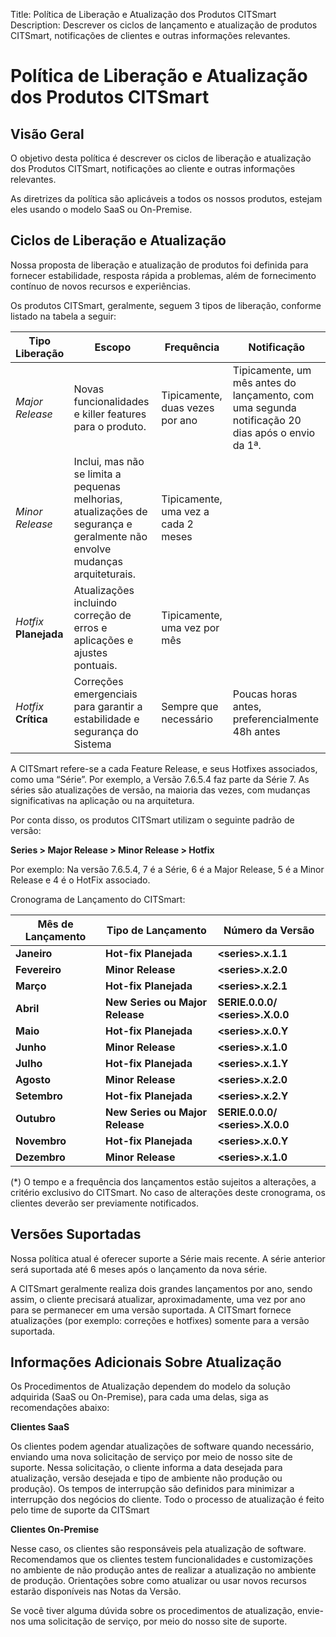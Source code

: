 Title: Política de Liberação e Atualização dos Produtos CITSmart
Description: Descrever os ciclos de lançamento e atualização de produtos CITSmart, notificações de clientes e outras informações relevantes.

# Política de Liberação e Atualização dos Produtos CITSmart

## Visão Geral
O objetivo desta política é descrever os ciclos de liberação e atualização dos
Produtos CITSmart, notificações ao cliente e outras informações relevantes.

As diretrizes da política são aplicáveis a todos os nossos produtos, estejam eles
usando o modelo SaaS ou On-Premise.

## Ciclos de Liberação e Atualização
Nossa proposta de liberação e atualização de produtos foi definida para fornecer
estabilidade, resposta rápida a problemas, além de fornecimento contínuo de novos
recursos e experiências.

Os produtos CITSmart, geralmente, seguem 3 tipos de liberação, conforme listado
na tabela a seguir:


| **Tipo Liberação**     | **Escopo**                                                                                                                 | **Frequência**                      | **Notificação**                                                                                  |
|------------------------|----------------------------------------------------------------------------------------------------------------------------|-------------------------------------|--------------------------------------------------------------------------------------------------|
| *Major Release*        | Novas funcionalidades e killer features para o produto.                                                                    | Tipicamente, duas vezes por ano     | Tipicamente, um mês antes do lançamento, com uma segunda notificação 20 dias após o envio da 1ª. |
| *Minor Release*        | Inclui, mas não se limita a pequenas melhorias, atualizações de segurança e geralmente não envolve mudanças arquiteturais. | Tipicamente, uma vez a cada 2 meses |                                                                                                  |
| *Hotfix* **Planejada** | Atualizações incluindo correção de erros e aplicações e ajustes pontuais.                                                  | Tipicamente, uma vez por mês        |                                                                                                  |
| *Hotfix* **Crítica**   | Correções emergenciais para garantir a estabilidade e segurança do Sistema                                                 | Sempre que necessário               | Poucas horas antes, preferencialmente 48h antes                                                  |


A CITSmart refere-se a cada Feature Release, e seus Hotfixes associados, como
uma “Série”. Por exemplo, a Versão 7.6.5.4 faz parte da Série 7. As séries são
atualizações de versão, na maioria das vezes, com mudanças significativas na
aplicação ou na arquitetura.

Por conta disso, os produtos CITSmart utilizam o seguinte padrão de versão:

**Series \> Major Release \> Minor Release \> Hotfix**

Por exemplo: Na versão 7.6.5.4, 7 é a Série, 6 é a Major Release, 5 é a Minor
Release e 4 é o HotFix associado.

Cronograma de Lançamento do CITSmart:

| **Mês de Lançamento** | **Tipo de Lançamento**             | **Número da Versão**                |
|-----------------------|------------------------------------|-------------------------------------|
| **Janeiro**           | **Hot-fix Planejada**              | **<series\>.x.1.1**                |
| **Fevereiro**         | **Minor Release**                  | **<series\>.x.2.0**                |
| **Março**             | **Hot-fix Planejada**              | **<series\>.x.2.1**                |
| **Abril**             | **New Series ou Major Release**    | **SERIE.0.0.0/ <series\>.X.0.0**   |
| **Maio**              | **Hot-fix Planejada**              | **<series\>.x.0.Y**                |
| **Junho**             | **Minor Release**                  | **<series\>.x.1.0**                |
| **Julho**             | **Hot-fix Planejada**              | **<series\>.x.1.Y**                |
| **Agosto**            | **Minor Release**                  | **<series\>.x.2.0**                |
| **Setembro**          | **Hot-fix Planejada**              | **<series\>.x.2.Y**                |
| **Outubro**           | **New Series ou Major Release**    | **SERIE.0.0.0/ <series\>.X.0.0**   |
| **Novembro**          | **Hot-fix Planejada**              | **<series\>.x.0.Y**                |
| **Dezembro**          | **Minor Release**                  | **<series\>.x.1.0**                |

(\*) O tempo e a frequência dos lançamentos estão sujeitos a alterações, a critério
exclusivo do CITSmart. No caso de alterações deste cronograma, os clientes deverão
ser previamente notificados.

## Versões Suportadas

Nossa política atual é oferecer suporte a Série mais recente. A série anterior
será suportada até 6 meses após o lançamento da nova série.

A CITSmart geralmente realiza dois grandes lançamentos por ano, sendo assim, o
cliente precisará atualizar, aproximadamente, uma vez por ano para se permanecer
em uma versão suportada. A CITSmart fornece atualizações (por exemplo: correções e
hotfixes) somente para a versão suportada.

## Informações Adicionais Sobre Atualização


Os Procedimentos de Atualização dependem do modelo da solução adquirida
(SaaS ou On-Premise), para cada uma delas, siga as recomendações abaixo:

**Clientes SaaS**

Os clientes podem agendar atualizações de software quando necessário, enviando
uma nova solicitação de serviço por meio de nosso site de suporte. Nessa solicitação,
o cliente informa a data desejada para atualização, versão desejada e tipo de ambiente
não produção ou produção). Os tempos de interrupção são definidos para minimizar a
interrupção dos negócios do cliente. Todo o processo de atualização é feito pelo time 
de suporte da CITSmart

**Clientes On-Premise**

Nesse caso, os clientes são responsáveis pela atualização de software. Recomendamos
que os clientes testem funcionalidades e customizações no ambiente de não produção
antes de realizar a atualização no ambiente de produção. Orientações sobre como
atualizar ou usar novos recursos estarão disponíveis nas Notas da Versão.

Se você tiver alguma dúvida sobre os procedimentos de atualização, envie-nos
uma solicitação de serviço, por meio do nosso site de suporte.
